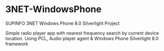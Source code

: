 # 3NET-WindowsPhone

SUPINFO 3NET Windows Phone 8.0 Silverlight Project

Simple radio player app with nearest frequency search by current device location.
Using PCL, Audio player agent & Windows Phone Silverlight 8.0 framework
